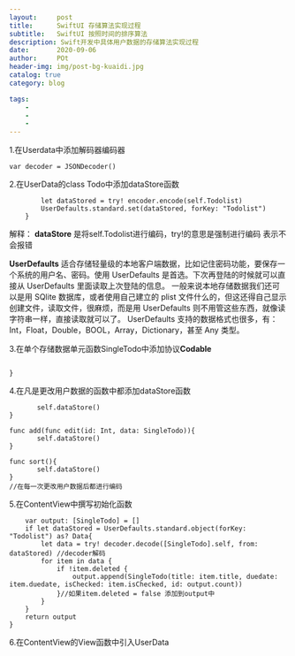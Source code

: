 ```yaml
---  
layout:     post
title:      SwiftUI 存储算法实现过程
subtitle:   SwiftUI 按照时间的排序算法
description: Swift开发中具体用户数据的存储算法实现过程
date:       2020-09-06
author:     POt
header-img: img/post-bg-kuaidi.jpg
catalog: true
category: blog

tags:       
    -   
    -   
    -   
---
```



1.在Userdata中添加解码器编码器

```var encoder = JSONEncoder()
var decoder = JSONDecoder()
```

2.在UserData的class Todo中添加dataStore函数

```func dataStore(){
        let dataStored = try! encoder.encode(self.Todolist)
        UserDefaults.standard.set(dataStored, forKey: "Todolist")
    }
```

解释：
  **dataStore** 是将self.Todolist进行编码，try!的意思是强制进行编码 表示不会报错
  
  **UserDefaults** 适合存储轻量级的本地客户端数据，比如记住密码功能，要保存一个系统的用户名、密码。使用 UserDefaults 是首选。下次再登陆的时候就可以直接从 UserDefaults 里面读取上次登陆的信息。
  一般来说本地存储数据我们还可以是用 SQlite 数据库，或者使用自己建立的 plist 文件什么的，但这还得自己显示创建文件，读取文件，很麻烦，而是用 UserDefaults 则不用管这些东西，就像读字符串一样，直接读取就可以了。
  UserDefaults 支持的数据格式也很多，有：Int，Float，Double，BOOL，Array，Dictionary，甚至 Any 类型。

3.在单个存储数据单元函数SingleTodo中添加协议**Codable**


```struct SingleTodo: Identifiable, Codable{
  
}  
```

4.在凡是更改用户数据的函数中都添加dataStore函数


```func Check(id: Int){
       self.dataStore()
}

func add(func edit(id: Int, data: SingleTodo)){
       self.dataStore()
}

func sort(){
       self.dataStore()
}
//在每一次更改用户数据后都进行编码
```

5.在ContentView中撰写初始化函数

```func initUserData() -> [SingleTodo]{
    var output: [SingleTodo] = []
    if let dataStored = UserDefaults.standard.object(forKey: "Todolist") as? Data{
        let data = try! decoder.decode([SingleTodo].self, from: dataStored) //decoder解码
        for item in data {
            if !item.deleted {
                output.append(SingleTodo(title: item.title, duedate: item.duedate, isChecked: item.isChecked, id: output.count))
            }//如果item.deleted = false 添加到output中
        }
    }
    return output
}
```
6.在ContentView的View函数中引入UserData

```@ObservedObject var UserData: Todo = Todo(data: initUserData())
```






